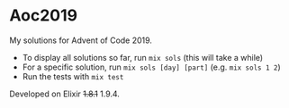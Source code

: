 # Aoc2019

My solutions for Advent of Code 2019.

- To display all solutions so far, run `mix sols` (this will take a while)
- For a specific solution, run `mix sols [day] [part]` (e.g. `mix sols 1 2`)
- Run the tests with `mix test`

Developed on Elixir ~~1.8.1~~ 1.9.4.
